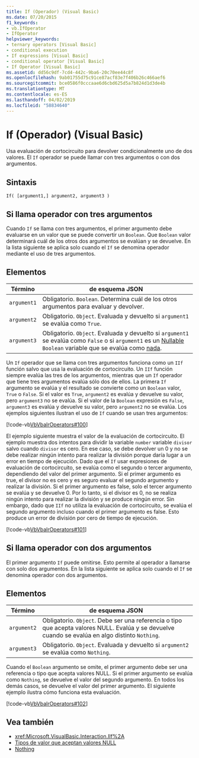 ```yaml
---
title: If (Operador) (Visual Basic)
ms.date: 07/20/2015
f1_keywords:
- vb.IfOperator
- IfOperator
helpviewer_keywords:
- ternary operators [Visual Basic]
- conditional execution
- If expressions [Visual Basic]
- conditional operator [Visual Basic]
- If Operator [Visual Basic]
ms.assetid: dd56c9df-7cd4-442c-9ba6-20c70ee44c8f
ms.openlocfilehash: 9ab01755d75c91ce87acf83e7f406b26c466aef6
ms.sourcegitcommit: bce0586f0cccaae6d6cbd625d5a7b824d1d3de4b
ms.translationtype: MT
ms.contentlocale: es-ES
ms.lasthandoff: 04/02/2019
ms.locfileid: "58834640"
---
```

# <a name="if-operator-visual-basic"></a>If (Operador) (Visual Basic)
Usa evaluación de cortocircuito para devolver condicionalmente uno de dos valores. El `If` operador se puede llamar con tres argumentos o con dos argumentos.  
  
## <a name="syntax"></a>Sintaxis  
  
```  
If( [argument1,] argument2, argument3 )  
```  
  
## <a name="if-operator-called-with-three-arguments"></a>Si llama operador con tres argumentos  
 Cuando `If` se llama con tres argumentos, el primer argumento debe evaluarse en un valor que se puede convertir un `Boolean`. Que `Boolean` valor determinará cuál de los otros dos argumentos se evalúan y se devuelve. En la lista siguiente se aplica solo cuando el `If` se denomina operador mediante el uso de tres argumentos.  
  
## <a name="parts"></a>Elementos  
  
|Término|de esquema JSON|  
|---|---|  
|`argument1`|Obligatorio. `Boolean`. Determina cuál de los otros argumentos para evaluar y devolver.|  
|`argument2`|Obligatorio. `Object`. Evaluada y devuelto si `argument1` se evalúa como `True`.|  
|`argument3`|Obligatorio. `Object`. Evaluada y devuelto si `argument1` se evalúa como `False` o si `argument1` es un [Nullable](../../../visual-basic/programming-guide/language-features/data-types/nullable-value-types.md) `Boolean` variable que se evalúa como [nada](../../../visual-basic/language-reference/nothing.md).|  
  
 Un `If` operador que se llama con tres argumentos funciona como un `IIf` función salvo que usa la evaluación de cortocircuito. Un `IIf` función siempre evalúa las tres de los argumentos, mientras que un `If` operador que tiene tres argumentos evalúa sólo dos de ellos. La primera `If` argumento se evalúa y el resultado se convierte como un `Boolean` valor, `True` o `False`. Si el valor es `True`, `argument2` es evalúa y devuelve su valor, pero `argument3` no se evalúa. Si el valor de la `Boolean` expresión es `False`, `argument3` es evalúa y devuelve su valor, pero `argument2` no se evalúa. Los ejemplos siguientes ilustran el uso de `If` cuando se usan tres argumentos:  
  
 [!code-vb[VbVbalrOperators#100](~/samples/snippets/visualbasic/VS_Snippets_VBCSharp/VbVbalrOperators/VB/Class4.vb#100)]  
  
 El ejemplo siguiente muestra el valor de la evaluación de cortocircuito. El ejemplo muestra dos intentos para dividir la variable `number` variable `divisor` salvo cuando `divisor` es cero. En ese caso, se debe devolver un 0 y no se debe realizar ningún intento para realizar la división porque daría lugar a un error en tiempo de ejecución. Dado que el `If` usar expresiones de evaluación de cortocircuito, se evalúa como el segundo o tercer argumento, dependiendo del valor del primer argumento. Si el primer argumento es true, el divisor no es cero y es seguro evaluar el segundo argumento y realizar la división. Si el primer argumento es false, solo el tercer argumento se evalúa y se devuelve 0. Por lo tanto, si el divisor es 0, no se realiza ningún intento para realizar la división y se produce ningún error. Sin embargo, dado que `IIf` no utiliza la evaluación de cortocircuito, se evalúa el segundo argumento incluso cuando el primer argumento es false. Esto produce un error de división por cero de tiempo de ejecución.  
  
 [!code-vb[VbVbalrOperators#101](~/samples/snippets/visualbasic/VS_Snippets_VBCSharp/VbVbalrOperators/VB/Class4.vb#101)]  
  
## <a name="if-operator-called-with-two-arguments"></a>Si llama operador con dos argumentos  
 El primer argumento `If` puede omitirse. Esto permite al operador a llamarse con solo dos argumentos. En la lista siguiente se aplica solo cuando el `If` se denomina operador con dos argumentos.  
  
## <a name="parts"></a>Elementos  
  
|Término|de esquema JSON|  
|---|---|  
|`argument2`|Obligatorio. `Object`. Debe ser una referencia o tipo que acepta valores NULL. Evalúa y se devuelve cuando se evalúa en algo distinto `Nothing`.|  
|`argument3`|Obligatorio. `Object`. Evaluada y devuelto si `argument2` se evalúa como `Nothing`.|  
  
 Cuando el `Boolean` argumento se omite, el primer argumento debe ser una referencia o tipo que acepta valores NULL. Si el primer argumento se evalúa como `Nothing`, se devuelve el valor del segundo argumento. En todos los demás casos, se devuelve el valor del primer argumento. El siguiente ejemplo ilustra cómo funciona esta evaluación.  
  
 [!code-vb[VbVbalrOperators#102](~/samples/snippets/visualbasic/VS_Snippets_VBCSharp/VbVbalrOperators/VB/Class4.vb#102)]  
  
## <a name="see-also"></a>Vea también

- <xref:Microsoft.VisualBasic.Interaction.IIf%2A>
- [Tipos de valor que aceptan valores NULL](../../../visual-basic/programming-guide/language-features/data-types/nullable-value-types.md)
- [Nothing](../../../visual-basic/language-reference/nothing.md)
